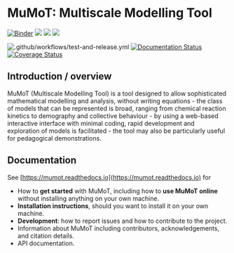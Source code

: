 # MuMoT: Multiscale Modelling Tool

[![Binder](https://mybinder.org/badge.svg)](https://mybinder.org/v2/gh/DiODeProject/MuMoT/master?filepath=docs%2FMuMoTuserManual.ipynb)
[![](https://img.shields.io/pypi/v/mumot.svg)](https://pypi.org/pypi/mumot/)
[![](https://img.shields.io/pypi/pyversions/mumot.svg)](https://pypi.org/pypi/mumot/)
[![](https://img.shields.io/pypi/l/mumot.svg)](https://pypi.org/pypi/mumot/)

![.github/workflows/test-and-release.yml](https://github.com/DiODeProject/MuMoT/workflows/.github/workflows/test-and-release.yml/badge.svg?branch=master)
[![Documentation Status](https://readthedocs.org/projects/mumot/badge/?version=latest)](https://mumot.readthedocs.io/en/latest/?badge=latest)
[![Coverage Status](https://codecov.io/github/DiODeProject/MuMoT/coverage.svg?branch=master)](https://codecov.io/gh/DiODeProject/MuMoT)

## Introduction / overview

MuMoT (Multiscale Modelling Tool) is a tool designed to allow sophisticated mathematical modelling and analysis, 
without writing equations - 
the class of models that can be represented is broad, 
ranging from chemical reaction kinetics to 
demography and collective behaviour - 
by using a web-based interactive interface with minimal coding, 
rapid development and exploration of models is facilitated - 
the tool may also be particularly useful for pedagogical demonstrations.

## Documentation

See [https://mumot.readthedocs.io](https://mumot.readthedocs.io) for

  * How to **get started** with MuMoT, 
    including how to **use MuMoT online** without installing anything on your own machine.
  * **Installation instructions**, should you want to install it on your own machine.
  * **Development**: how to report issues and how to contribute to the project.
  * Information about MuMoT including contributors, acknowledgements, and citation details.
  * API documentation.
